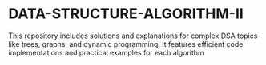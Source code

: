 # DATA-STRUCTURE-ALGORITHM-II
This repository includes solutions and explanations for complex DSA topics like trees, graphs, and dynamic programming. It features efficient code implementations and practical examples for each algorithm
